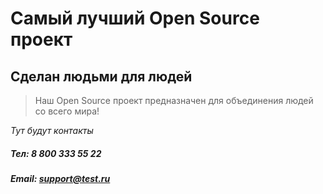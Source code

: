 # Самый лучший Open Source проект

## Сделан людьми для людей

> Наш Open Source проект предназначен для объединения людей со всего мира!

_Тут будут контакты_
##### Тел: 8 800 333 55 22 #####
##### Email: support@test.ru #####
